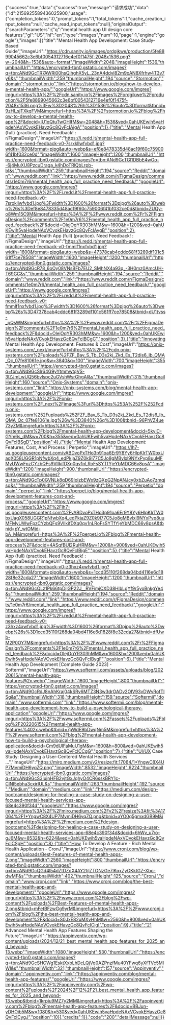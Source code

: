 {"success":true,"data":{"success":true,"message":"请求成功","data":{"id":2156925589436025900,"usage":{"completion_tokens":0,"prompt_tokens":1,"total_tokens":1,"cache_creation_input_tokens":null,"cache_read_input_tokens":null},"originalOutput":{"searchParameters":{"q":"mental health app UI design core features","gl":"US","hl":"en","type":"images","num":10,"page":1,"engine":"google"},"images":[{"title":"Mental Health App Development: Case Study-Based Guide","imageUrl":"https://cdn.sanity.io/images/ordgikwe/production/5fe8899045662c3e6bf0054312716e4ef0f1475f-2048x1536.png?w=2048&h=1536&auto=format","imageWidth":2048,"imageHeight":1536,"thumbnailUrl":"https://encrypted-tbn0.gstatic.com/images?q=tbn:ANd9GcTR7AWRi00hsQlhghX5yL_23nA4ddvI82m9oAN8Xfrhw4T3v7y6&s","thumbnailWidth":259,"thumbnailHeight":194,"source":"Stormotion","domain":"stormotion.io","link":"https://stormotion.io/blog/how-to-develop-a-mental-health-app/","googleUrl":"https://www.google.com/imgres?imgurl=https%3A%2F%2Fcdn.sanity.io%2Fimages%2Fordgikwe%2Fproduction%2F5fe8899045662c3e6bf0054312716e4ef0f1475f-2048x1536.png%3Fw%3D2048%26h%3D1536%26auto%3Dformat&tbnid=9zHl_sjTXkqFVM&imgrefurl=https%3A%2F%2Fstormotion.io%2Fblog%2Fhow-to-develop-a-mental-health-app%2F&docid=lU1qQtuTwOHlfM&w=2048&h=1536&ved=0ahUKEwih5vaHpdeNAxVCvokEHavzGc8QvFcIAigA","position":1},{"title":"Mental Health App (full) (practice). Need Feedback! : r/FigmaDesign","imageUrl":"https://i.redd.it/mental-health-app-full-practice-need-feedback-v0-7srxkllwfvbd1.jpg?width=1600&format=pjpg&auto=webp&s=ef8e8478335d48ac19f60c759006f41bf032ce0d","imageWidth":1600,"imageHeight":1200,"thumbnailUrl":"https://encrypted-tbn0.gstatic.com/images?q=tbn:ANd9GcTGl1DBbE4wGo--6j4MuXU8PzcuDraga_k4hDoTRlQbLrpb-bI&s","thumbnailWidth":259,"thumbnailHeight":194,"source":"Reddit","domain":"www.reddit.com","link":"https://www.reddit.com/r/FigmaDesign/comments/1e0m7r6/mental_health_app_full_practice_need_feedback/","googleUrl":"https://www.google.com/imgres?imgurl=https%3A%2F%2Fi.redd.it%2Fmental-health-app-full-practice-need-feedback-v0-7srxkllwfvbd1.jpg%3Fwidth%3D1600%26format%3Dpjpg%26auto%3Dwebp%26s%3Def8e8478335d48ac19f60c759006f41bf032ce0d&tbnid=ZUQy-o8Wm15C9M&imgrefurl=https%3A%2F%2Fwww.reddit.com%2Fr%2FFigmaDesign%2Fcomments%2F1e0m7r6%2Fmental_health_app_full_practice_need_feedback%2F&docid=OlejOqYR303hMM&w=1600&h=1200&ved=0ahUKEwih5vaHpdeNAxVCvokEHavzGc8QvFcIAygB","position":2},{"title":"Mental Health App (full) (practice). Need Feedback! : r/FigmaDesign","imageUrl":"https://i.redd.it/mental-health-app-full-practice-need-feedback-v0-fmmlf1nxfvbd1.jpg?width=1600&format=pjpg&auto=webp&s=47378cab4cddc681f3289df101c561ff7ce78508","imageWidth":1600,"imageHeight":1200,"thumbnailUrl":"https://encrypted-tbn0.gstatic.com/images?q=tbn:ANd9GcR78_6oOy08VNsBFb7EU2_SMhNX4a93q_-3H0mz0AmcUH-T69GC&s","thumbnailWidth":259,"thumbnailHeight":194,"source":"Reddit","domain":"www.reddit.com","link":"https://www.reddit.com/r/FigmaDesign/comments/1e0m7r6/mental_health_app_full_practice_need_feedback/","googleUrl":"https://www.google.com/imgres?imgurl=https%3A%2F%2Fi.redd.it%2Fmental-health-app-full-practice-need-feedback-v0-fmmlf1nxfvbd1.jpg%3Fwidth%3D1600%26format%3Dpjpg%26auto%3Dwebp%26s%3D47378cab4cddc681f3289df101c561ff7ce78508&tbnid=dU1tvss-_pQsWM&imgrefurl=https%3A%2F%2Fwww.reddit.com%2Fr%2FFigmaDesign%2Fcomments%2F1e0m7r6%2Fmental_health_app_full_practice_need_feedback%2F&docid=OlejOqYR303hMM&w=1600&h=1200&ved=0ahUKEwih5vaHpdeNAxVCvokEHavzGc8QvFcIBCgC","position":3},{"title":"Innovating Mental Health App Development: Features & Cost","imageUrl":"https://onix-systems.com/_next/image?url=https%3A%2F%2Fcdn.onix-systems.com%2Fuploads%2FZF_Bav_S_Tb_D3s2kj_Zkd_Es_T2dis6_Ib_QMA_Qc_07fe81061e.jpg&w=3840&q=100","imageWidth":700,"imageHeight":355,"thumbnailUrl":"https://encrypted-tbn0.gstatic.com/images?q=tbn:ANd9GcSlr64G9yYtmmwtqVS-3lZJmLwUQ56bvlspc2uGVshWsrGhgAI&s","thumbnailWidth":315,"thumbnailHeight":160,"source":"Onix-Systems","domain":"onix-systems.com","link":"https://onix-systems.com/blog/mental-health-app-development","googleUrl":"https://www.google.com/imgres?imgurl=https%3A%2F%2Fonix-systems.com%2F_next%2Fimage%3Furl%3Dhttps%253A%252F%252Fcdn.onix-systems.com%252Fuploads%252FZF_Bav_S_Tb_D3s2kj_Zkd_Es_T2dis6_Ib_QMA_Qc_07fe81061e.jpg%26w%3D3840%26q%3D100&tbnid=96PhVZ4ue73yZM&imgrefurl=https%3A%2F%2Fonix-systems.com%2Fblog%2Fmental-health-app-development&docid=5kyiC-GYm6s_dM&w=700&h=355&ved=0ahUKEwih5vaHpdeNAxVCvokEHavzGc8QvFcIBSgD","position":4},{"title":"Mental Health App Development: Features, Cost, And Process | Perpetio","imageUrl":"https://lh7-us.googleusercontent.com/vABDvoPxTHo3p91oa6Er9Y8Yy6HlpKIrTW0bxUagX058UGGR1pNfwbXq4_edPkjaZ9Z0k9l77C5Jo8gMBvlxl9NYxPvp8uuMFMyUWwFpzCYzbQFs9VlIkifDXq0qv1nLRoFsSYTfYjeYbMDC66v8psA","imageWidth":1200,"imageHeight":900,"thumbnailUrl":"https://encrypted-tbn0.gstatic.com/images?q=tbn:ANd9GcTp0GVNLk8qD69IolzbEWx9zGXpG2NpANJcy0xbZuAo7zmqjsg&s","thumbnailWidth":259,"thumbnailHeight":194,"source":"Perpetio","domain":"perpet.io","link":"https://perpet.io/blog/mental-health-app-development-features-cost-and-process/","googleUrl":"https://www.google.com/imgres?imgurl=https%3A%2F%2Flh7-us.googleusercontent.com%2FvABDvoPxTHo3p91oa6Er9Y8Yy6HlpKIrTW0bxUagX058UGGR1pNfwbXq4_edPkjaZ9Z0k9l77C5Jo8gMBvlxl9NYxPvp8uuMFMyUWwFpzCYzbQFs9VlIkifDXq0qv1nLRoFsSYTfYjeYbMDC66v8psA&tbnid=pY_wtOMjd-bA_M&imgrefurl=https%3A%2F%2Fperpet.io%2Fblog%2Fmental-health-app-development-features-cost-and-process%2F&docid=4ASqfBUl2RuHRM&w=1200&h=900&ved=0ahUKEwih5vaHpdeNAxVCvokEHavzGc8QvFcIBigE","position":5},{"title":"Mental Health App (full) (practice). Need Feedback! : r/FigmaDesign","imageUrl":"https://i.redd.it/mental-health-app-full-practice-need-feedback-v0-z3hxz4xwfvbd1.jpg?width=1600&format=pjpg&auto=webp&s=1ccd35110f268da04bd4116e6d1828f8e32cda27","imageWidth":1600,"imageHeight":1200,"thumbnailUrl":"https://encrypted-tbn0.gstatic.com/images?q=tbn:ANd9GcQLz1Pk66tpDjlGP22J__RVFimjCXD38HlbLgYf9r5yoBnkgYe4&s","thumbnailWidth":259,"thumbnailHeight":194,"source":"Reddit","domain":"www.reddit.com","link":"https://www.reddit.com/r/FigmaDesign/comments/1e0m7r6/mental_health_app_full_practice_need_feedback/","googleUrl":"https://www.google.com/imgres?imgurl=https%3A%2F%2Fi.redd.it%2Fmental-health-app-full-practice-need-feedback-v0-z3hxz4xwfvbd1.jpg%3Fwidth%3D1600%26format%3Dpjpg%26auto%3Dwebp%26s%3D1ccd35110f268da04bd4116e6d1828f8e32cda27&tbnid=dfUwb-M2P0OY7M&imgrefurl=https%3A%2F%2Fwww.reddit.com%2Fr%2FFigmaDesign%2Fcomments%2F1e0m7r6%2Fmental_health_app_full_practice_need_feedback%2F&docid=OlejOqYR303hMM&w=1600&h=1200&ved=0ahUKEwih5vaHpdeNAxVCvokEHavzGc8QvFcIBygF","position":6},{"title":"Mental Health App Development [Complete Guide 2023] - Softermii","imageUrl":"https://www.softermii.com/assets/uploads/blog/20220615/mental-health-app-features@2x.webp","imageWidth":1600,"imageHeight":800,"thumbnailUrl":"https://encrypted-tbn0.gstatic.com/images?q=tbn:ANd9GcRdJ8nAhKraj04kSRv6MTZ3N3w3drOADv2OIV93vDWvRofTISg&s","thumbnailWidth":318,"thumbnailHeight":159,"source":"Softermii","domain":"www.softermii.com","link":"https://www.softermii.com/blog/mental-health-app-development-how-to-build-a-psychological-therapy-application","googleUrl":"https://www.google.com/imgres?imgurl=https%3A%2F%2Fwww.softermii.com%2Fassets%2Fuploads%2Fblog%2F20220615%2Fmental-health-app-features%402x.webp&tbnid=7pWdE9bDwqNm5M&imgrefurl=https%3A%2F%2Fwww.softermii.com%2Fblog%2Fmental-health-app-development-how-to-build-a-psychological-therapy-application&docid=Cm9dUlFaMuU1gM&w=1600&h=800&ved=0ahUKEwih5vaHpdeNAxVCvokEHavzGc8QvFcICCgG","position":7},{"title":"UI/UX Case Study: Designing a User-Centered Mental Health Services ...","imageUrl":"https://miro.medium.com/v2/resize:fit:17064/1*YngwC8X4UP7MvmiDH6yqZQ.png","imageWidth":8532,"imageHeight":6224,"thumbnailUrl":"https://encrypted-tbn0.gstatic.com/images?q=tbn:ANd9GcS3IujnHFB2vjtGxJqhyO4CR6sskBRY1c-ClNl5ebha3cxirIUL&s","thumbnailWidth":263,"thumbnailHeight":192,"source":"Medium","domain":"medium.com","link":"https://medium.com/design-bootcamp/designing-for-healing-a-case-study-on-designing-a-user-focused-mental-health-services-app-68e4c390f34d","googleUrl":"https://www.google.com/imgres?imgurl=https%3A%2F%2Fmiro.medium.com%2Fv2%2Fresize%3Afit%3A17064%2F1*YngwC8X4UP7MvmiDH6yqZQ.png&tbnid=aYO0g5gmxdGB9M&imgrefurl=https%3A%2F%2Fmedium.com%2Fdesign-bootcamp%2Fdesigning-for-healing-a-case-study-on-designing-a-user-focused-mental-health-services-app-68e4c390f34d&docid=6hWv_u7ro-gJ6M&w=8532&h=6224&ved=0ahUKEwih5vaHpdeNAxVCvokEHavzGc8QvFcICSgH","position":8},{"title":"How To Develop A Feature - Rich Mental Health Application - CronJ","imageUrl":"https://www.cronj.com/blog/wp-content/uploads/Best-Features-of-mental-health-apps-2.png","imageWidth":2560,"imageHeight":800,"thumbnailUrl":"https://encrypted-tbn0.gstatic.com/images?q=tbn:ANd9GcQGd4l54dZtDZdX4AY2tjlZTONzGe7lKqxZyOKktGZ-Xbo-dwMF&s","thumbnailWidth":402,"thumbnailHeight":125,"source":"CronJ","domain":"www.cronj.com","link":"https://www.cronj.com/blog/the-best-mental-health-app-and-development/","googleUrl":"https://www.google.com/imgres?imgurl=https%3A%2F%2Fwww.cronj.com%2Fblog%2Fwp-content%2Fuploads%2FBest-Features-of-mental-health-apps-2.png&tbnid=mFetBFzwGg9yrM&imgrefurl=https%3A%2F%2Fwww.cronj.com%2Fblog%2Fthe-best-mental-health-app-and-development%2F&docid=S0JxE82uMXvHhM&w=2560&h=800&ved=0ahUKEwih5vaHpdeNAxVCvokEHavzGc8QvFcICigI","position":9},{"title":"21 Advanced Mental Health App Features Shaping the Future","imageUrl":"https://appinventiv.com/wp-content/uploads/2024/12/21_best_mental_health_app_features_for_2025_and_beyond-13.webp","imageWidth":1080,"imageHeight":530,"thumbnailUrl":"https://encrypted-tbn0.gstatic.com/images?q=tbn:ANd9GcSHCWg1EsktXxbLhDcLQjVq0AZPnzfMu40YFwq6yXfTVc5MlWI&s","thumbnailWidth":321,"thumbnailHeight":157,"source":"Appinventiv","domain":"appinventiv.com","link":"https://appinventiv.com/blog/mental-health-app-features/","googleUrl":"https://www.google.com/imgres?imgurl=https%3A%2F%2Fappinventiv.com%2Fwp-content%2Fuploads%2F2024%2F12%2F21_best_mental_health_app_features_for_2025_and_beyond-13.webp&tbnid=1krpiu9MZ7y2MM&imgrefurl=https%3A%2F%2Fappinventiv.com%2Fblog%2Fmental-health-app-features%2F&docid=BBJun-yDHOib5M&w=1080&h=530&ved=0ahUKEwih5vaHpdeNAxVCvokEHavzGc8QvFcICygJ","position":10}],"credits":1}},"code":"200","detailMessage":null}}